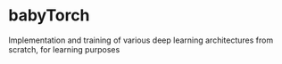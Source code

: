 # babyTorch
Implementation and training of various deep learning architectures from scratch, for learning purposes 
